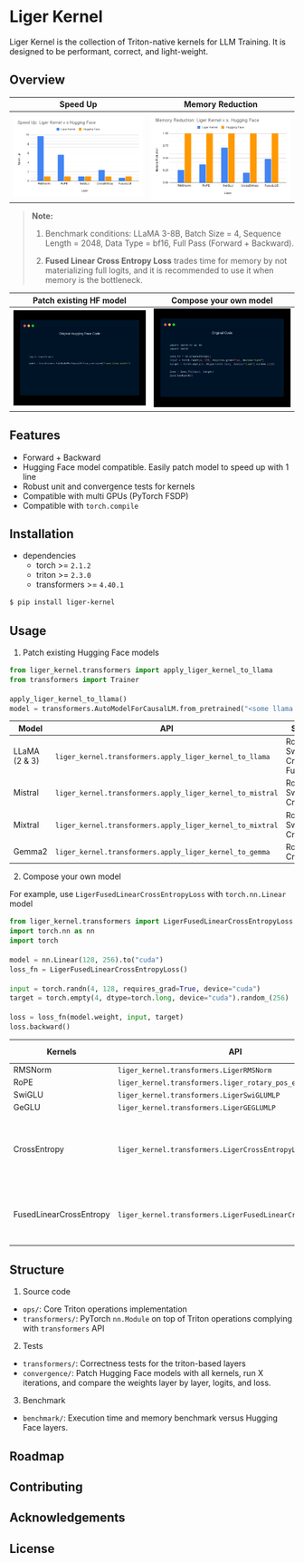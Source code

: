 # Liger Kernel

Liger Kernel is the collection of Triton-native kernels for LLM Training. It is designed to be performant, correct, and light-weight.

## Overview


| Speed Up                 | Memory Reduction        |
|--------------------------|-------------------------|
| ![Speed up](docs/images/speedup.png) | ![Memory](docs/images/memory.png) |

> **Note:**
> 
> 1. Benchmark conditions: LLaMA 3-8B, Batch Size = 4, Sequence Length = 2048, Data Type = bf16, Full Pass (Forward + Backward).
>
> 2. **Fused Linear Cross Entropy Loss** trades time for memory by not materializing full logits, and it is recommended to use it when memory is the bottleneck.


| Patch existing HF model               |  Compose your own model       |
|--------------------------|-------------------------|
| ![Patch](docs/images/patch.gif) | ![Compose](docs/images/compose.gif) |




## Features

- Forward + Backward
- Hugging Face model compatible. Easily patch model to speed up with 1 line
- Robust unit and convergence tests for kernels
- Compatible with multi GPUs (PyTorch FSDP)
- Compatible with `torch.compile`


## Installation


- dependencies
   - torch >= `2.1.2`
   - triton >= `2.3.0`
   - transformers >= `4.40.1`

```bash
$ pip install liger-kernel 
```

## Usage

1. Patch existing Hugging Face models


```python
from liger_kernel.transformers import apply_liger_kernel_to_llama
from transformers import Trainer

apply_liger_kernel_to_llama() 
model = transformers.AutoModelForCausalLM.from_pretrained("<some llama model>")
```

| **Model**   | **API**                                                      | **Supported Operations**                                                |
|-------------|--------------------------------------------------------------|-------------------------------------------------------------------------|
| LLaMA (2 & 3) | `liger_kernel.transformers.apply_liger_kernel_to_llama`   | RoPE, RMSNorm, SwiGLU, CrossEntropyLoss, FusedLinearCrossEntropy        |
| Mistral     | `liger_kernel.transformers.apply_liger_kernel_to_mistral`  | RoPE, RMSNorm, SwiGLU, CrossEntropyLoss        |
| Mixtral     | `liger_kernel.transformers.apply_liger_kernel_to_mixtral`  | RoPE, RMSNorm, SwiGLU, CrossEntropyLoss        |
| Gemma2     | `liger_kernel.transformers.apply_liger_kernel_to_gemma`  | RoPE, RMSNorm, GeGLU, CrossEntropyLoss        |

2. Compose your own model

For example, use `LigerFusedLinearCrossEntropyLoss` with `torch.nn.Linear` model

```python
from liger_kernel.transformers import LigerFusedLinearCrossEntropyLoss
import torch.nn as nn
import torch

model = nn.Linear(128, 256).to("cuda")
loss_fn = LigerFusedLinearCrossEntropyLoss()

input = torch.randn(4, 128, requires_grad=True, device="cuda")
target = torch.empty(4, dtype=torch.long, device="cuda").random_(256)

loss = loss_fn(model.weight, input, target)
loss.backward()
```

| **Kernels**                | **API**                                                     | **Description** | **Benchmark (A100) **                                           |
|----------------------------|-------------------------------------------------------------|-----------------|--------------------------------------------------------|
| RMSNorm                    | `liger_kernel.transformers.LigerRMSNorm`                    | TBA            | [time](./benchmark/rms_norm_speed/) / [memory](./benchmark/rms_norm_memory/)                   |
| RoPE                       | `liger_kernel.transformers.liger_rotary_pos_emb`            | TBA            | [time](./benchmark/rope_speed/) / [memory](./benchmark/rope_memory/)                        |
| SwiGLU                     | `liger_kernel.transformers.LigerSwiGLUMLP`                  | TBA            | [time](./benchmark/swiglu_speed/) / [memory](./benchmark/swiglu_memory/)                      |
| GeGLU                     | `liger_kernel.transformers.LigerGEGLUMLP`                  | TBA            | [time](./benchmark/geglu_speed/) / [memory](./benchmark/geglu_memory/)                      |
| CrossEntropy               | `liger_kernel.transformers.LigerCrossEntropyLoss`           | This liger Cross Entropy loss computes both loss and the gradient in the forward path with inplace replacement of input to reduce the peak memory (avoid the materialization of both input logits and gradient) thus reducing the peak memory. We only consider hard label + mean reduction for now. Please refer to https://pytorch.org/docs/stable/generated/torch.nn.CrossEntropyLoss.html for the math.            | [time](./benchmark/cross_entropy_speed/) / [memory](./benchmark/cross_entropy_memory/)               |
| FusedLinearCrossEntropy    | `liger_kernel.transformers.LigerFusedLinearCrossEntropyLoss`| This Liger Cross Entropy loss further improves upon the basic Liger Cross Entropy kernel by reducing peak memory usage through fusion of the model's final output head layer with the CE loss, and chunking the input for block-wise loss and gradient calculation. The same strategy of computing both loss and gradient in the forward path with inplace replacement of input is used here.            | [time](./benchmark/fused_linear_cross_entropy_speed/) / [memory](./benchmark/fused_linear_cross_entropy_memory/)  |

## Structure

1. Source code

- `ops/`: Core Triton operations implementation
- `transformers/`: PyTorch `nn.Module` on top of Triton operations complying with `transformers` API 

2. Tests

- `transformers/`: Correctness tests for the triton-based layers
- `convergence/`: Patch Hugging Face models with all kernels, run X iterations, and compare the weights layer by layer, logits, and loss.


3. Benchmark

- `benchmark/`: Execution time and memory benchmark versus Hugging Face layers.

## Roadmap

## Contributing

## Acknowledgements


## License